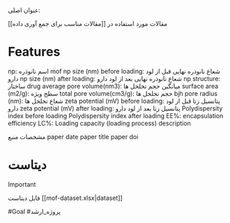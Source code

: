  عنوان اصلی:
 
مقالات مورد استفاده در [[مقالات مناسب برای جمع آوری داده]]

# Features

np: اسم نانوذره
mof	np size (nm) before loading: شعاع نانوذره نهایی قبل از لود دارو
np size (nm) after loading:  شعاع نانوذره نهایی بعد از لود دارو
np structure: ساختار
drug
average pore volume(nm3): میانگین حجم تخلخل ها
surface area (m2/g): سطح ویژه
total pore volume(cm3/g): حجم تخلخل ها
bjh pore radius (nm): شعاع تخلخل ها
zeta potential (mV) before loading: پتانسیل زتا قبل از لود دارو
zeta potential (mV) after loading: پتانسیل زتا بعد از لود دارو
Polydispersity index before loading
Polydispersity index after loading
EE%: encapsulation efficiency
LC%: Loading capacity
(loading process)
description

مشخصات منبع
paper date
paper title
paper doi



# دیتاست

> [!important] 
> فایل دیتاست
> [[mof-dataset.xlsx|dataset]] 
> 






#Goal #پروژه_ارشد 